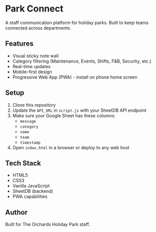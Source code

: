 # Park Connect

A staff communication platform for holiday parks. Built to keep teams connected across departments.

## Features

- Visual sticky note wall
- Category filtering (Maintenance, Events, Shifts, F&B, Security, etc.)
- Real-time updates
- Mobile-first design
- Progressive Web App (PWA) - install on phone home screen

## Setup

1. Clone this repository
2. Update the `API_URL` in `script.js` with your SheetDB API endpoint
3. Make sure your Google Sheet has these columns:
   - `message`
   - `category`
   - `name`
   - `team`
   - `timestamp`
4. Open `index.html` in a browser or deploy to any web host

## Tech Stack

- HTML5
- CSS3
- Vanilla JavaScript
- SheetDB (backend)
- PWA capabilities

## Author

Built for The Orchards Holiday Park staff.
